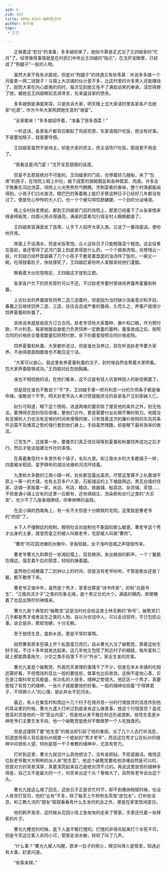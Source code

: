 ```yaml
---
aid: 6
zid: 163
title: 0006.0163-强制性合作
author: 吹牛者
tags: 
 - 正文

---
```




　　正做着这“悲壮”的准备，多多娘却来了。她如今算是正式当了王四娘家的“忙月”了。经常做得事情就是在村民们中传达王四娘的“指示”，在沈开宝眼里，已经成了“狗腿子”一般的人物。

　　虽然大家不免有点鄙视，但是对“狗腿子”的待遇又有些羡慕：听说多多娘一个月能拿一两二钱银子！与镇上大店铺的伙计差不多，比这村里的许多男人还能赚钱了。因而大家在内心鄙夷的同时，每次见到她又免不了满脸谄笑的奉承，深恐得罪了她，被她去王四娘眼前去进谗言，先来逼自家的债务。

　　多多娘倒是满面笑容，只是告诉大家，明天晚上沈大家请村里各家各户去她家“吃酒”，作为今年大家照顾她生意的“谢宴”。

　　“全家都来！”多多娘招呼着，“准备了很多酒菜！”

　　一听这话，各家各户都背后都起了鸡皮疙瘩，东家请佃户吃饭，绝没有好事。不是要加租子，就是要夺佃。

　　王四娘家虽然不是地主，却是大家的债主，债主请债户吃饭，那就更不用说了。

　　“我看这是鸿门宴！”沈开宝恶狠狠的说道。

　　但是不去那是绝对不可能的。王四娘家的门前，也停着好几艘船，来了“包席”的厨子，在场院上砌上炉灶，搬下成筐的锅碗瓢盆和各种蔬菜、肉类。许多女子聚集在河边洗菜，场院上火光熊熊热气腾腾。烹制菜肴的香味，整个村落都能闻得到。小孩子们口水直流，眼巴巴的等着晚上能打牙祭这种日子已经好几年都没有过了。便是忧心忡忡的大人们，也一个个被勾得饥肠辘辘，一个劲的分泌唾液。

　　晚上全村扶老携幼，都到王四娘家门前的场院上，那里已经备下了从各家借来得桌椅板凳，四周火把点得通亮。满桌的菜肴勾引得全村人眼睛都直了。

　　王四娘笑容满面坐了首席，让手下人招呼大家入席。又说了一番场面话。便吩咐开席。

　　席面上不设酒水，但是米饭管饱。众人这些日子只能勉强混个粗饱。这会佳肴在面前，谁还管得了这鸿门宴上到底卖得是什么药，一个个狼吞虎咽，风卷残云一般，片刻就已经杯盘狼藉了几个小孩子干脆拿着盘底的油汤拌了饭吃，一碗又一碗，吃得鼓着肚子，快给撑死了，王四娘赶紧吩咐人拿醋来给他们灌醋。

　　眼看着大伙吃饱喝足，王四娘这才提到正题。

　　各家各户欠下的债务暂时可以不还。不过赵老爷要村里继续养蚕养夏蚕和秋蚕。

　　上古社会的养蚕就有饲养二造三造蚕的，但是因为当时缺少消毒意识和手段，春蚕之后继续饲养二造、三造，往往会造成严重的蚕病，久而久之，养蚕户就很少饲养夏蚕和秋蚕了。

　　具体说来就是由双方订立合同。赵老爷贷给大家蚕种、桑叶和口粮，作为预付款，不计利息。每家根据自身能力负责饲养一定数量的蚕种。蚕茧收成之后，按照合同的价格折合蚕茧数量扣除预付款，余下的蚕茧按照合同价格收购。

　　饲养夏蚕和秋蚕，大家都听说过，但是谁也没养过，现在听说赵老爷要大家养，不由得面面相觑谁也不敢应这个话。

　　“大家可以放心，我这里有养夏蚕秋蚕的法子，到时候自然会帮着大家照看。包大家养蚕能够成功。”王四娘对此包拍胸脯。

　　谁也不相信她的话，在他们看来，这不过是有钱人坑害种田人的新伎俩罢了。

　　但是现在谁也不敢说个“不”字，王四娘手里一把月利息一分的欠债条子都是催命绳，谁敢说个不字。明天赵老爷派人来讨债就能挤兑的各家各户立刻家破人亡。

　　赵引弓知道，眼下这个困局，进退两难的蚕农除了接受他的条件之外，别无他法。要博得农民的信任很难，要他们合作，更是需要付出长期不懈的努力。他既没有足够的人力也没有足够的时间来慢慢的做，只有借着这次的廉价收购的东风将条件迅雷不及掩耳之势的强行套到他们身上。手段虽然残酷，却是眼下最有效率的做法。

　　订货生产，这是第一步。要蚕农们真正信任得等到夏蚕和秋蚕饲养成功之后才行。然后才能谈组建合作社的事情。

　　在离着集弦村十多里外有个镇子，名叫九里。和江南水乡的大多数镇子一样，四面被水稻田、星罗棋布的湖泊池塘和河流环绕着。

　　九里和大多数的江南小镇一样，处处都显露出富庶。尽管这里算不上杭嘉湖平原上一等一的大镇，也有五百多户人家，石板铺设的上下塘路两边，黑瓦白墙的住家、店铺一家挨着一家。米店、布店、粮店、铁器铺、船具店、杂货铺、茶馆……不但普通小镇上应有的这里一应都有，还有绸缎庄、洗染房和丝行之类的“大买卖”。也少不了几座香烟缭绕，供奉神佛的庙观。

　　在这小镇的西南角上，有一处不大但是十分精致的宅院。这里就是曹老爷的“府邸”了。

　　乡下人不懂朝廷的规制，晚明社会对逾制也不象国初那么敏感，曹老爷这个秀才出身的土豪，就堂而皇之的被人叫做老爷，宅邸被人叫做“曹府”。

　　“曹府”的花园池塘的水榭中，牙板轻敲，女子浅吟低唱之声隐隐传来。

　　曹老爷曹光九斜靠在一张湘妃榻上，双目微闭，发出微弱的鼾声。一个丫鬟跪在榻边，强忍着午后的困意，轻轻的捶着腿。

　　虽然他已经睡着了二刻钟以上的时间，但是没有老爷吩咐，不管是歌女还是丫鬟，都不敢停下来。

　　曹老爷正值中年，虽然是个秀才，家里也算是“诗书传家”，却和“白面书生”、“江南风流才子”之类的形象无缘，是个黑又壮的大个。满面的横肉，即使睡着了也显出狰狞的神情来。

　　曹光九是个典型的“破靴党”这是当时社会给这类士林无赖的“称号”。破靴党们几乎都是秀才或者监生之类的人物，自以为衣冠中人，可以走动官府，平日包揽讼事，说合是非，欺软怕硬，十分无赖。

　　至于放债生息，盘剥乡民，更是平常的事情。

　　因而曹家原本在镇上开个私塾度日而已，自从曹光九当了破靴党，靠着这些生财手段，不过十多年就发达起来。这几年他又包揽了附近村子的粮赋，每年夏秋二赋上都能靠着拖欠、少交之类手段落下不少“外水”。家业生发的厉害。

　　曹光九虽是个破靴党，外面伤天害理的事情干了不少，但是在本乡本镇的吃相还算好看，不但借钱利息比一般的要低些，做事也比较收敛。这倒不是他心善，实在是江南科举文风极盛，有功名的人很多，缙绅之势很大。他区区一个秀才，真要惹恼了有势力的缙绅，一张片子就能要他的好看。一般的缙绅也抱着“宁得罪君子，不得罪小人”的心理，彼此井水不犯河水。

　　最近，有人在集弦村和周边十几个村子在用月息一分的行情放贷的消息传到他的耳朵里的时候，曹光九遣人打听过到底谁肯这么做善事，按这个行情放贷？虽说借高利贷是他的一项“营业内容”，但是他从来不敢在附近形成垄断。放债生息是乡绅老爷们主要生发手段，他一个破靴党是绝对不敢做梦一个人吃独食的。

　　但是这摆明了要“抢生意”的做法却引起了他的重视。派了几个人去打听消息，知道放债得人背后是杭州城里一个姓赵的“秀才老爷”，而且这位秀才公在杭州的缙绅中间很有人望。特别是那一干子奉教的缙绅中，尤其有势力。

　　打听到这里，曹光九就没什么其他想法了。没有金刚钻，不揽瓷器活。难怪这位赵老爷敢大大咧咧的派人来“抢生意”。他这个破靴党要给他添堵自然是可以的，但是对方的背景深厚，真要深究起来自己是绝对顶不过的。再说这里放债的缙绅多得是，自己又不是最大的一个，何苦来出这个头？等做大了，自然有老爷会出这个头。

　　曹光九就这么缩了回去，这些日子正是农忙时节，即不到缴纳税赋时候，也没人有空打官司，他的“业务”不多，除了每天上午照例去茶馆“皮包水”，打听些消息，和三教九流的“朋友”叙叙看看有什么生发的机会之外，便是在家里悠闲度日。

　　他的鼾声渐浓，这时候从花园小径上急匆匆的走来了管家。手里还托着一张拜客的片子。

　　曹光九睡觉的时候，底下人是不敢打搅的。打搅的非得吊起来打个半死不可。但是今天这位客人非同小可，管家走进水榭，轻轻了叫了几声。

　　“什么事？”曹光九被人叫醒，原本一肚子的邪火，眼见叫得人是管家，知道必有大事，赶紧问道。

　　“有客来拜。”


